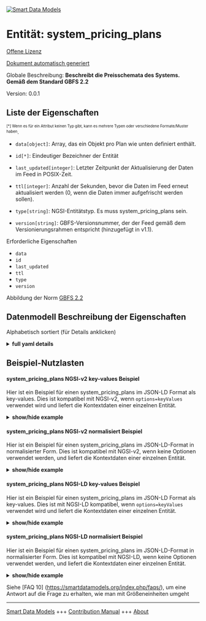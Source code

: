 <!-- 10-Header -->    
[![Smart Data Models](https://smartdatamodels.org/wp-content/uploads/2022/01/SmartDataModels_logo.png "Logo")](https://smartdatamodels.org)    
Entität: system_pricing_plans    
=============================<!-- /10-Header -->    
<!-- 15-License -->    
[Offene Lizenz](https://github.com/smart-data-models//dataModel.GBFS/blob/master/system_pricing_plans/LICENSE.md)    
[Dokument automatisch generiert](https://docs.google.com/presentation/d/e/2PACX-1vTs-Ng5dIAwkg91oTTUdt8ua7woBXhPnwavZ0FxgR8BsAI_Ek3C5q97Nd94HS8KhP-r_quD4H0fgyt3/pub?start=false&loop=false&delayms=3000#slide=id.gb715ace035_0_60)    
<!-- /15-License -->    
<!-- 20-Description -->    
Globale Beschreibung: **Beschreibt die Preisschemata des Systems. Gemäß dem Standard GBFS 2.2**    
Version: 0.0.1    
<!-- /20-Description -->    
<!-- 30-PropertiesList -->    
## Liste der Eigenschaften    
<sup><sub>[*] Wenn es für ein Attribut keinen Typ gibt, kann es mehrere Typen oder verschiedene Formate/Muster haben</sub></sup>.    
- `data[object]`: Array, das ein Objekt pro Plan wie unten definiert enthält.  	    
- `id[*]`: Eindeutiger Bezeichner der Entität  - `last_updated[integer]`: Letzter Zeitpunkt der Aktualisierung der Daten im Feed in POSIX-Zeit.  - `ttl[integer]`: Anzahl der Sekunden, bevor die Daten im Feed erneut aktualisiert werden (0, wenn die Daten immer aufgefrischt werden sollen).  - `type[string]`: NGSI-Entitätstyp. Es muss system_pricing_plans sein.  - `version[string]`: GBFS-Versionsnummer, der der Feed gemäß dem Versionierungsrahmen entspricht (hinzugefügt in v1.1).  <!-- /30-PropertiesList -->    
<!-- 35-RequiredProperties -->    
Erforderliche Eigenschaften    
- `data`  - `id`  - `last_updated`  - `ttl`  - `type`  - `version`  <!-- /35-RequiredProperties -->    
<!-- 40-RequiredProperties -->    
Abbildung der Norm [GBFS 2.2](https://github.com/NABSA/gbfs/blob/v2.2/gbfs.md)    
<!-- /40-RequiredProperties -->    
<!-- 50-DataModelHeader -->    
## Datenmodell Beschreibung der Eigenschaften    
Alphabetisch sortiert (für Details anklicken)    
<!-- /50-DataModelHeader -->    
<!-- 60-ModelYaml -->    
<details><summary><strong>full yaml details</strong></summary>      
```yaml    
system_pricing_plans:      
  description: Describes the pricing schemes of the system. According to the Standard GBFS 2.2      
  properties:      
    data:      
      description: Array that contains one object per plan as defined below.      
      properties:      
        plans:      
          items:      
            properties:      
              currency:      
                description: Currency used to pay the fare in ISO 4217 code.      
                pattern: ^\w{3}$      
                type: string      
              description:      
                description: Customer-readable description of the pricing plan.      
                type: string      
              is_taxable:      
                description: 'Will additional tax be added to the base price?'      
                type: boolean      
              name:      
                description: Name of this pricing plan.      
                type: string      
              per_km_pricing:      
                dependencies:      
                  per_km_pricing:      
                    - start      
                    - rate      
                    - interval      
                description: 'Array of segments when the price is a function of distance travelled, displayed in kilometers (added in v2.1-RC2).'      
                items:      
                  properties:      
                    end:      
                      description: The kilometer at which the rate will no longer apply (added in v2.1-RC2).      
                      minimum: 0      
                      type: number      
                    interval:      
                      description: 'Interval in kilometers at which the rate of this segment is either reapplied indefinitely, or if defined, up until (but not including) end kilometer (added in v2.1-RC2).'      
                      minimum: 0      
                      type: number      
                    rate:      
                      description: Rate that is charged for each kilometer interval after the start (added in v2.1-RC2).      
                      type: number      
                    start:      
                      description: Number of kilometers that have to elapse before this segment starts applying (added in v2.1-RC2).      
                      minimum: 0      
                      type: number      
                  type: object      
                type: array      
              per_min_pricing:      
                dependencies:      
                  per_min_pricing:      
                    - start      
                    - rate      
                    - interval      
                description: 'Array of segments when the price is a function of time travelled, displayed in minutes (added in v2.1-RC2).'      
                items:      
                  properties:      
                    end:      
                      description: The minute at which the rate will no longer apply (added in v2.1-RC2).      
                      minimum: 0      
                      type: number      
                    interval:      
                      description: Interval in minutes at which the rate of this segment is either reapplied (added in v2.1-RC2).      
                      minimum: 0      
                      type: number      
                    rate:      
                      description: Rate that is charged for each minute interval after the start (added in v2.1-RC2).      
                      type: number      
                    start:      
                      description: Number of minutes that have to elapse before this segment starts applying (added in v2.1-RC2).      
                      minimum: 0      
                      type: number      
                  type: object      
                type: array      
              plan_id:      
                description: Identifier of a pricing plan in the system.      
                type: string      
              price:      
                description: Fare price.      
                minimum: 0      
                type: number      
              surge_pricing:      
                description: 'Is there currently an increase in price in response to increased demand in this pricing plan? (added in v2.1-RC2)'      
                type: boolean      
              url:      
                description: URL where the customer can learn more about this pricing plan.      
                format: uri      
                type: string      
            type: object      
          required:      
            - plan_id      
            - name      
            - currency      
            - price      
            - is_taxable      
            - description      
          type: array      
      required:      
        - plans      
      type: object      
      x-ngsi:      
        type: Property      
    id:      
      anyOf:      
        - description: Identifier format of any NGSI entity      
          maxLength: 256      
          minLength: 1      
          pattern: ^[\w\-\.\{\}\$\+\*\[\]`|~^@!,:\\]+$      
          type: string      
          x-ngsi:      
            type: Property      
        - description: Identifier format of any NGSI entity      
          format: uri      
          type: string      
          x-ngsi:      
            type: Property      
      description: Unique identifier of the entity      
      x-ngsi:      
        type: Property      
    last_updated:      
      description: Last time the data in the feed was updated in POSIX time.      
      minimum: 1450155600      
      type: integer      
      x-ngsi:      
        type: Property      
    ttl:      
      description: Number of seconds before the data in the feed will be updated again (0 if the data should always be refreshed).      
      minimum: 0      
      type: integer      
      x-ngsi:      
        type: Property      
    type:      
      description: NGSI entity type. It has to be system_pricing_plans      
      enum:      
        - system_pricing_plans      
      type: string      
      x-ngsi:      
        type: Property      
    version:      
      description: 'GBFS version number to which the feed conforms, according to the versioning framework (added in v1.1).'      
      enum:      
        - 2.2      
        - 3.0-RC      
        - 3.0      
      type: string      
      x-ngsi:      
        type: Property      
  required:      
    - last_updated      
    - ttl      
    - version      
    - data      
    - id      
    - type      
  type: object      
  x-derived-from: https://github.com/NABSA/gbfs/blob/v2.2/gbfs.md      
  x-disclaimer: 'Redistribution and use in source and binary forms, with or without modification, are permitted  provided that the license conditions are met. Copyleft (c) 2022 Contributors to Smart Data Models Program'      
  x-license-url: https://github.com/smart-data-models/dataModel.GBFS/blob/master/system_pricing_plans/LICENSE.md      
  x-model-schema: https://smart-data-models.github.io/dataModel.GBFS/system_pricing_plans/schema.json      
  x-model-tags: GBFS      
  x-version: 0.0.1      
```    
</details>      
<!-- /60-ModelYaml -->    
<!-- 70-MiddleNotes -->    
<!-- /70-MiddleNotes -->    
<!-- 80-Examples -->    
## Beispiel-Nutzlasten    
#### system_pricing_plans NGSI-v2 key-values Beispiel    
Hier ist ein Beispiel für einen system_pricing_plans im JSON-LD Format als key-values. Dies ist kompatibel mit NGSI-v2, wenn `options=keyValues` verwendet wird und liefert die Kontextdaten einer einzelnen Entität.    
<details><summary><strong>show/hide example</strong></summary>      
```json  
{  
  "id": "urn:ngsi-ld:system_pricing_plans:id:FNNO:60592292",  
  "type": "system_pricing_plans",  
  "last_updated": 1609866247,  
  "ttl": 0,  
  "version": "3.0",  
  "data": {  
    "plans": [  
      {  
        "plan_id": "plan3",  
        "name": "Simple Rate",  
        "currency": "CAD",  
        "price": 3,  
        "is_taxable": true,  
        "description": "$3 unlock fee, $0.25 per kilometer and 0.50 per minute.",  
        "per_km_pricing": [  
          {  
            "start": 0,  
            "rate": 0.25,  
            "interval": 1  
          }  
        ],  
        "per_min_pricing": [  
          {  
            "start": 0,  
            "rate": 0.5,  
            "interval": 1  
          }  
        ]  
      }  
    ]  
  }  
}  
```  
</details>    
#### system_pricing_plans NGSI-v2 normalisiert Beispiel    
Hier ist ein Beispiel für einen system_pricing_plans im JSON-LD-Format in normalisierter Form. Dies ist kompatibel mit NGSI-v2, wenn keine Optionen verwendet werden, und liefert die Kontextdaten einer einzelnen Entität.    
<details><summary><strong>show/hide example</strong></summary>      
```json  
{  
  "id": "urn:ngsi-ld:system_pricing_plans:id:FNNO:60592292",  
  "type": "system_pricing_plans",  
  "last_updated": {  
    "type": "Number",  
    "value": 1609866247  
  },  
  "ttl": {  
    "type": "Boolean",  
    "value": false  
  },  
  "version": {  
    "type": "Text",  
    "value": "3.0"  
  },  
  "data": {  
    "type": "StructuredValue",  
    "value": {  
      "plans": [  
        {  
          "plan_id": "plan3",  
          "name": "Simple Rate",  
          "currency": "CAD",  
          "price": 3,  
          "is_taxable": true,  
          "description": "$3 unlock fee, $0.25 per kilometer and 0.50 per minute.",  
          "per_km_pricing": [  
            {  
              "start": 0,  
              "rate": 0.25,  
              "interval": 1  
            }  
          ],  
          "per_min_pricing": [  
            {  
              "start": 0,  
              "rate": 0.5,  
              "interval": 1  
            }  
          ]  
        }  
      ]  
    }  
  }  
}  
```  
</details>    
#### system_pricing_plans NGSI-LD key-values Beispiel    
Hier ist ein Beispiel für einen system_pricing_plans im JSON-LD Format als key-values. Dies ist mit NGSI-LD kompatibel, wenn `options=keyValues` verwendet wird und liefert die Kontextdaten einer einzelnen Entität.    
<details><summary><strong>show/hide example</strong></summary>      
```json  
{  
  "id": "urn:ngsi-ld:system_pricing_plans:id:FNNO:60592292",  
  "type": "system_pricing_plans",  
  "last_updated": 1609866247,  
  "ttl": 0,  
  "version": "3.0",  
  "data": {  
    "plans": [  
      {  
        "plan_id": "plan3",  
        "name": "Simple Rate",  
        "currency": "CAD",  
        "price": 3,  
        "is_taxable": true,  
        "description": "$3 unlock fee, $0.25 per kilometer and 0.50 per minute.",  
        "per_km_pricing": [  
          {  
            "start": 0,  
            "rate": 0.25,  
            "interval": 1  
          }  
        ],  
        "per_min_pricing": [  
          {  
            "start": 0,  
            "rate": 0.5,  
            "interval": 1  
          }  
        ]  
      }  
    ]  
  },  
  "@context": [  
    "https://smartdatamodels.org/context.jsonld",  
    "https://raw.githubusercontent.com/smart-data-models/dataModel.GBFS/master/context.jsonld"  
  ]  
}  
```  
</details>    
#### system_pricing_plans NGSI-LD normalisiert Beispiel    
Hier ist ein Beispiel für einen system_pricing_plans im JSON-LD-Format in normalisierter Form. Dies ist kompatibel mit NGSI-LD, wenn keine Optionen verwendet werden, und liefert die Kontextdaten einer einzelnen Entität.    
<details><summary><strong>show/hide example</strong></summary>      
```json  
{  
    "id": "urn:ngsi-ld:system_pricing_plans:id:FNNO:60592292",  
    "type": "system_pricing_plans",  
    "last_updated": {  
        "type": "Property",  
        "value": 1609866247  
    },  
    "ttl": {  
        "type": "Property",  
        "value": 0  
    },  
    "version": {  
        "type": "Property",  
        "value": "3.0"  
    },  
    "data": {  
        "type": "Property",  
        "value": {  
            "plans": [  
                {  
                    "plan_id": "plan3",  
                    "name": "Simple Rate",  
                    "currency": "CAD",  
                    "price": 3,  
                    "is_taxable": true,  
                    "description": "$3 unlock fee, $0.25 per kilometer and 0.50 per minute.",  
                    "per_km_pricing": [  
                        {  
                            "start": 0,  
                            "rate": 0.25,  
                            "interval": 1  
                        }  
                    ],  
                    "per_min_pricing": [  
                        {  
                            "start": 0,  
                            "rate": 0.5,  
                            "interval": 1  
                        }  
                    ]  
                }  
            ]  
        }  
    },  
    "@context": [  
        "https://smartdatamodels.org/context.jsonld",  
        "https://raw.githubusercontent.com/smart-data-models/dataModel.GBFS/master/context.jsonld"  
    ]  
}  
```  
</details><!-- /80-Examples -->    
<!-- 90-FooterNotes -->    
<!-- /90-FooterNotes -->    
<!-- 95-Units -->    
Siehe [FAQ 10] (https://smartdatamodels.org/index.php/faqs/), um eine Antwort auf die Frage zu erhalten, wie man mit Größeneinheiten umgeht    
<!-- /95-Units -->    
<!-- 97-LastFooter -->    
---    
[Smart Data Models](https://smartdatamodels.org) +++ [Contribution Manual](https://bit.ly/contribution_manual) +++ [About](https://bit.ly/Introduction_SDM)<!-- /97-LastFooter -->    
